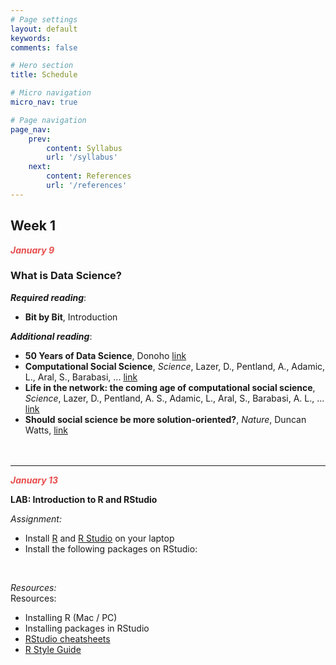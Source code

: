 ```yaml
---
# Page settings
layout: default
keywords:
comments: false

# Hero section
title: Schedule

# Micro navigation
micro_nav: true

# Page navigation
page_nav:
    prev:
        content: Syllabus
        url: '/syllabus'
    next:
        content: References
        url: '/references'
---
```


## Week 1
<strong><i><font color="#E84E4E">January 9</font></i></strong>
### What is Data Science?

***Required reading***:
- **Bit by Bit**, Introduction

***Additional reading***:
- **50 Years of Data Science**, Donoho [link](https://courses.csail.mit.edu/18.337/2015/docs/50YearsDataScience.pdf)
- **Computational Social Science**, *Science*, Lazer, D., Pentland, A., Adamic, L., Aral, S., Barabasi, ... [link](https://science.sciencemag.org/content/323/5915/721)
- **Life in the network: the coming age of computational social science**, *Science*, Lazer, D., Pentland, A. S., Adamic, L., Aral, S., Barabasi, A. L., … [link](https://www.ncbi.nlm.nih.gov/pmc/articles/PMC2745217/)
- **Should social science be more solution-oriented?**, *Nature*, Duncan Watts, [link](https://www.nature.com/articles/s41562-016-0015)
<br/><br/><br/>

<hr>
<strong><i><font color="#E84E4E">January 13</font></i></strong>





<div class="callout callout--info">
<p><strong>LAB: Introduction to R and RStudio </strong></p>
<i>Assignment:</i> <br/>
<ul>
<li>Install <a href = "cloud.r-project.org">R</a> and <a href = "https://www.rstudio.com/">R Studio</a> on your laptop </li>
<li>Install the following packages on RStudio: </li>
</ul>
<br/>

<i>Resources:</i><br/>
Resources:
<ul>
  <li>Installing R (Mac / PC)</li>
  <li>Installing packages in RStudio</li>
  <li><a href = "https://rstudio.com/resources/cheatsheets/">RStudio cheatsheets</a></li>
  <li><a href = "https://style.tidyverse.org/">R Style Guide</a> </li>
</ul>
</div>
